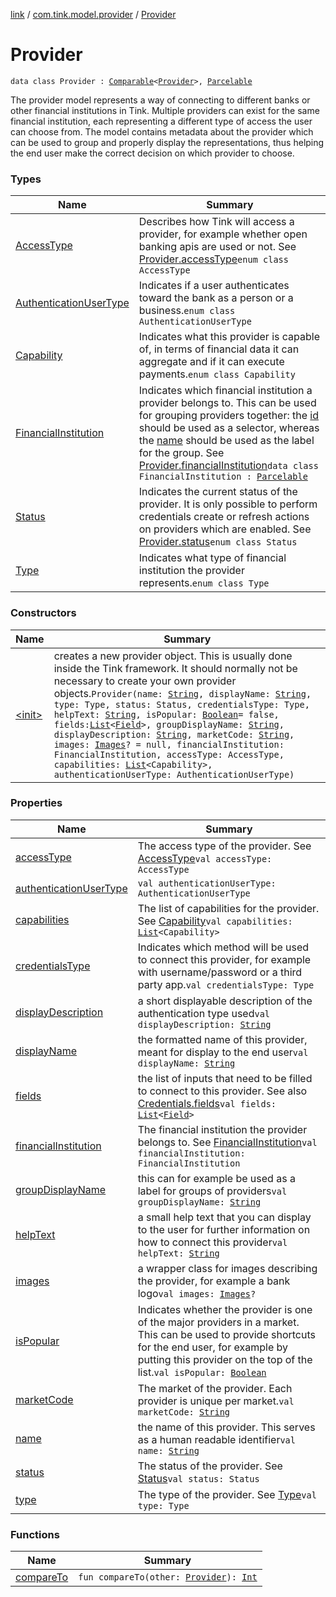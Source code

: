 [link](../../index.md) / [com.tink.model.provider](../index.md) / [Provider](./index.md)

# Provider

`data class Provider : `[`Comparable`](https://kotlinlang.org/api/latest/jvm/stdlib/kotlin/-comparable/index.html)`<`[`Provider`](./index.md)`>, `[`Parcelable`](https://developer.android.com/reference/android/os/Parcelable.html)

The provider model represents a way of connecting to different banks or other financial institutions in Tink.
Multiple providers can exist for the same financial institution, each representing a different type of access the user can choose from.
The model contains metadata about the provider which can be used to group and properly display the representations,
thus helping the end user make the correct decision on which provider to choose.

### Types

| Name | Summary |
|---|---|
| [AccessType](-access-type/index.md) | Describes how Tink will access a provider, for example whether open banking apis are used or not. See [Provider.accessType](access-type.md)`enum class AccessType` |
| [AuthenticationUserType](-authentication-user-type/index.md) | Indicates if a user authenticates toward the bank as a person or a business.`enum class AuthenticationUserType` |
| [Capability](-capability/index.md) | Indicates what this provider is capable of, in terms of financial data it can aggregate and if it can execute payments.`enum class Capability` |
| [FinancialInstitution](-financial-institution/index.md) | Indicates which financial institution a provider belongs to. This can be used for grouping providers together: the [id](-financial-institution/id.md) should be used as a selector, whereas the [name](-financial-institution/name.md) should be used as the label for the group. See [Provider.financialInstitution](financial-institution.md)`data class FinancialInstitution : `[`Parcelable`](https://developer.android.com/reference/android/os/Parcelable.html) |
| [Status](-status/index.md) | Indicates the current status of the provider. It is only possible to perform credentials create or refresh actions on providers which are enabled. See [Provider.status](status.md)`enum class Status` |
| [Type](-type/index.md) | Indicates what type of financial institution the provider represents.`enum class Type` |

### Constructors

| Name | Summary |
|---|---|
| [&lt;init&gt;](-init-.md) | creates a new provider object. This is usually done inside the Tink framework. It should normally not be necessary to create your own provider objects.`Provider(name: `[`String`](https://kotlinlang.org/api/latest/jvm/stdlib/kotlin/-string/index.html)`, displayName: `[`String`](https://kotlinlang.org/api/latest/jvm/stdlib/kotlin/-string/index.html)`, type: Type, status: Status, credentialsType: Type, helpText: `[`String`](https://kotlinlang.org/api/latest/jvm/stdlib/kotlin/-string/index.html)`, isPopular: `[`Boolean`](https://kotlinlang.org/api/latest/jvm/stdlib/kotlin/-boolean/index.html)` = false, fields: `[`List`](https://kotlinlang.org/api/latest/jvm/stdlib/kotlin.collections/-list/index.html)`<`[`Field`](../../com.tink.model.misc/-field/index.md)`>, groupDisplayName: `[`String`](https://kotlinlang.org/api/latest/jvm/stdlib/kotlin/-string/index.html)`, displayDescription: `[`String`](https://kotlinlang.org/api/latest/jvm/stdlib/kotlin/-string/index.html)`, marketCode: `[`String`](https://kotlinlang.org/api/latest/jvm/stdlib/kotlin/-string/index.html)`, images: `[`Images`](../../com.tink.model/-images/index.md)`? = null, financialInstitution: FinancialInstitution, accessType: AccessType, capabilities: `[`List`](https://kotlinlang.org/api/latest/jvm/stdlib/kotlin.collections/-list/index.html)`<Capability>, authenticationUserType: AuthenticationUserType)` |

### Properties

| Name | Summary |
|---|---|
| [accessType](access-type.md) | The access type of the provider. See [AccessType](-access-type/index.md)`val accessType: AccessType` |
| [authenticationUserType](authentication-user-type.md) | `val authenticationUserType: AuthenticationUserType` |
| [capabilities](capabilities.md) | The list of capabilities for the provider. See [Capability](-capability/index.md)`val capabilities: `[`List`](https://kotlinlang.org/api/latest/jvm/stdlib/kotlin.collections/-list/index.html)`<Capability>` |
| [credentialsType](credentials-type.md) | Indicates which method will be used to connect this provider, for example with username/password or a third party app.`val credentialsType: Type` |
| [displayDescription](display-description.md) | a short displayable description of the authentication type used`val displayDescription: `[`String`](https://kotlinlang.org/api/latest/jvm/stdlib/kotlin/-string/index.html) |
| [displayName](display-name.md) | the formatted name of this provider, meant for display to the end user`val displayName: `[`String`](https://kotlinlang.org/api/latest/jvm/stdlib/kotlin/-string/index.html) |
| [fields](fields.md) | the list of inputs that need to be filled to connect to this provider. See also [Credentials.fields](../../com.tink.model.credentials/-credentials/fields.md)`val fields: `[`List`](https://kotlinlang.org/api/latest/jvm/stdlib/kotlin.collections/-list/index.html)`<`[`Field`](../../com.tink.model.misc/-field/index.md)`>` |
| [financialInstitution](financial-institution.md) | The financial institution the provider belongs to. See [FinancialInstitution](-financial-institution/index.md)`val financialInstitution: FinancialInstitution` |
| [groupDisplayName](group-display-name.md) | this can for example be used as a label for groups of providers`val groupDisplayName: `[`String`](https://kotlinlang.org/api/latest/jvm/stdlib/kotlin/-string/index.html) |
| [helpText](help-text.md) | a small help text that you can display to the user for further information on how to connect this provider`val helpText: `[`String`](https://kotlinlang.org/api/latest/jvm/stdlib/kotlin/-string/index.html) |
| [images](images.md) | a wrapper class for images describing the provider, for example a bank logo`val images: `[`Images`](../../com.tink.model/-images/index.md)`?` |
| [isPopular](is-popular.md) | Indicates whether the provider is one of the major providers in a market. This can be used to provide shortcuts for the end user, for example by putting this provider on the top of the list.`val isPopular: `[`Boolean`](https://kotlinlang.org/api/latest/jvm/stdlib/kotlin/-boolean/index.html) |
| [marketCode](market-code.md) | The market of the provider. Each provider is unique per market.`val marketCode: `[`String`](https://kotlinlang.org/api/latest/jvm/stdlib/kotlin/-string/index.html) |
| [name](name.md) | the name of this provider. This serves as a human readable identifier`val name: `[`String`](https://kotlinlang.org/api/latest/jvm/stdlib/kotlin/-string/index.html) |
| [status](status.md) | The status of the provider. See [Status](-status/index.md)`val status: Status` |
| [type](type.md) | The type of the provider. See [Type](-type/index.md)`val type: Type` |

### Functions

| Name | Summary |
|---|---|
| [compareTo](compare-to.md) | `fun compareTo(other: `[`Provider`](./index.md)`): `[`Int`](https://kotlinlang.org/api/latest/jvm/stdlib/kotlin/-int/index.html) |
